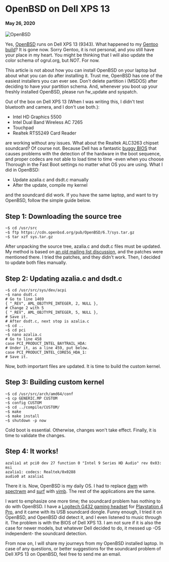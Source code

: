# OpenBSD on Dell XPS 13
#### May 26, 2020

![OpenBSD](https://www.openbsd.org/art/puffy/ppuf300X272.gif)

Yes, [OpenBSD][1] runs on Dell XPS 13 (9343). What happened to my [Gentoo build][2]? It is gone now. Sorry Gentoo, it is not personal, and you still have your place in my heart. You might be thinking that I will also update the color schema of ogrul.org, but *NOT*. For now.

This article is not about how you can install OpenBSD on your laptop but about what you can do after installing it. Trust me, OpenBSD has one of the easiest installers you can ever see. Don't delete partition i (MSDOS) after deciding to have your partition schema. And, whenever you boot up your freshly installed OpenBSD, please run fw_update and syspatch.

Out of the box on Dell XPS 13 (When I was writing this, I didn't test bluetooth and camera, and I don't use both.):

* Intel HD Graphics 5500
* Intel Dual Band Wireless AC 7265
* Touchpad
* Realtek RTS5249 Card Reader

are working without any issues. What about the Realtek ALC3263 chipset soundcard? Of course not. Because Dell has a fantastic [buggy BIOS][3] that causes problems with the detection of the hardware in the boot sequence, and proper codecs are not able to load time to time -even when you choose Thorough in the Fast Boot settings no matter what OS you are using. What I did in OpenBSD:

* Update azalia.c and dsdt.c manually
* After the update, compile my kernel

and the soundcard did work. If you have the same laptop, and want to try OpenBSD, follow the simple guide below.

## Step 1: Downloading the source tree

```
~$ cd /usr/src
~$ ftp https://cdn.openbsd.org/pub/OpenBSD/6.7/sys.tar.gz
~$ tar xzf sys.tar.gz
```

After unpacking the source tree, azalia.c and dsdt.c files must be updated. My method is based on [an old mailing list discussion][4], and the patches were mentioned there. I tried the patches, and they didn't work. Then, I decided to update both files manually.

## Step 2: Updating azalia.c and dsdt.c

```
~$ cd /usr/src/sys/dev/acpi
~$ nano dsdt.c
# Go to line 1469
{ "_REV", AML_OBJTYPE_INTEGER, 2, NULL },
# Change 2 with 5
{ "_REV", AML_OBJTYPE_INTEGER, 5, NULL },
# Save it.
# After dsdt.c, next stop is azalia.c
~$ cd ..
~$ cd pci
~$ nano azalia.c
# Go to line 458
case PCI_PRODUCT_INTEL_BAYTRAIL_HDA:
# Under it, as a line 459, put below.
case PCI_PRODUCT_INTEL_CORE5G_HDA_1:
# Save it.
```

Now, both important files are updated. It is time to build the custom kernel.

## Step 3: Building custom kernel

```
~$ cd /usr/src/arch/amd64/conf
~$ cp GENERIC.MP CUSTOM
~$ config CUSTOM
~$ cd ../compile/CUSTOM/
~$ make
~$ make install
~$ shutdown -p now
```

Cold boot is essential. Otherwise, changes won't take effect. Finally, it is time to validate the changes. 

## Step 4: It works!

```
azalia1 at pci0 dev 27 function 0 "Intel 9 Series HD Audio" rev 0x03: msi
azalia1: codecs: Realtek/0x0288
audio0 at azalia1
```

There it is. Now, OpenBSD is my daily OS. I had to replace [dwm][5] with [spectrwm][6] and [surf][7] with [vimb][8]. The rest of the applications are the same.

I want to emphasize one more time; the soundcard problem has nothing to do with OpenBSD. I have a [Logitech G432 gaming headset][9] for [Playstation 4 Pro][10], and it came with its USB soundcard dongle. Funny enough, I tried it on OpenBSD, and OpenBSD did detect it, and I even listened to music through it. The problem is with the BIOS of Dell XPS 13. I am not sure if it is also the case for newer models, but whatever Dell decided to do, it messed up -OS independent- the soundcard detection.

From now on, I will share my journeys from my OpenBSD installed laptop. In case of any questions, or better suggestions for the soundcard problem of Dell XPS 13 on OpenBSD, feel free to send me an email.


[1]: https://openbsd.org
[2]: https://ogrul.org/2020/05/04/my-ideal-setup-os.html
[3]: https://www.dell.com/community/Laptops-General-Read-Only/XPS-13-2015-9343-sound-card-issues/td-p/4568340
[4]: http://openbsd-archive.7691.n7.nabble.com/audio-codec-RealTek-ALC3263-td278384.html
[5]: https://dwm.suckless.org
[6]: https://github.com/conformal/spectrwm
[7]: https://surf.suckless.org
[8]: https://fanglingsu.github.io/vimb/
[9]: https://www.logitechg.com/en-us/products/gaming-audio/g432-7-1-surround-sound-gaming-headset.981-000769.html
[10]: https://www.playstation.com/nl-nl/explore/ps4/ps4-pro/
